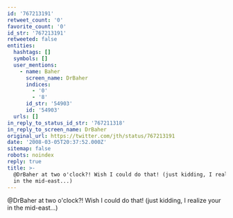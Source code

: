 ```yaml
---
id: '767213191'
retweet_count: '0'
favorite_count: '0'
id_str: '767213191'
retweeted: false
entities:
  hashtags: []
  symbols: []
  user_mentions:
    - name: Baher
      screen_name: DrBaher
      indices:
        - '0'
        - '8'
      id_str: '54903'
      id: '54903'
  urls: []
in_reply_to_status_id_str: '767211318'
in_reply_to_screen_name: DrBaher
original_url: https://twitter.com/jth/status/767213191
date: '2008-03-05T20:37:52.000Z'
sitemap: false
robots: noindex
reply: true
title: >-
  @DrBaher at two o'clock?! Wish I could do that! (just kidding, I realize your
  in the mid-east...)
---
```


@DrBaher at two o'clock?! Wish I could do that! (just kidding, I realize your in the mid-east...)